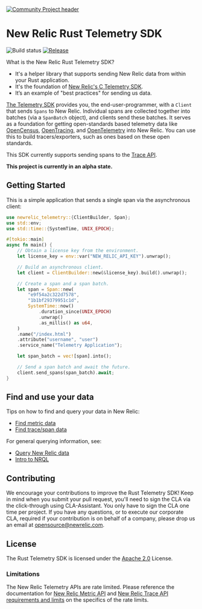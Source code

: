 [![Community Project header](https://github.com/newrelic/open-source-office/raw/master/examples/categories/images/Community_Project.png)](https://github.com/newrelic/open-source-office/blob/master/examples/categories/index.md#community-project)

# New Relic Rust Telemetry SDK

![Build status](https://github.com/newrelic/newrelic-telemetry-sdk-rust/workflows/CI/badge.svg)
[![Release](https://img.shields.io/github/v/release/newrelic/newrelic-telemetry-sdk-rust?include_prereleases&style=)](https://github.com/newrelic/newrelic-telemetry-sdk-rust/releases/)

What is the New Relic Rust Telemetry SDK?

* It's a helper library that supports sending New Relic data from within your Rust application.
* It's the foundation of [New Relic's C Telemetry SDK](https://github.com/newrelic/newrelic-telemetry-sdk-c).
* It’s an example of "best practices" for sending us data.

[The Telemetry SDK](https://docs.newrelic.com/docs/telemetry-data-platform/get-started/capabilities/telemetry-sdks-send-custom-telemetry-data-new-relic) provides you, the end-user-programmer, with a `Client `that sends `Spans` to New Relic. Individual spans are collected together into batches (via a `SpanBatch` object), and clients send these batches.  It serves as a foundation for getting open-standards based telemetry data like [OpenCensus](https://opencensus.io/), [OpenTracing](https://opentracing.io/), and [OpenTelemetry](https://opentelemetry.io/) into New Relic. You can use this to build tracers/exporters, such as ones based on these open standards.

This SDK currently supports sending spans to the [Trace API](https://docs.newrelic.com/docs/understand-dependencies/distributed-tracing/trace-api/introduction-trace-api).

**This project is currently in an alpha state.**

## Getting Started

This is a simple application that sends a single span via the asynchronous
client:
```rust
use newrelic_telemetry::{ClientBuilder, Span};
use std::env;
use std::time::{SystemTime, UNIX_EPOCH};

#[tokio::main]
async fn main() {
    // Obtain a license key from the environment.
    let license_key = env::var("NEW_RELIC_API_KEY").unwrap();

    // Build an asynchronous client.
    let client = ClientBuilder::new(&license_key).build().unwrap();

    // Create a span and a span batch.
    let span = Span::new(
        "e9f54a2c322d7578",
        "1b1bf29379951c1d",
        SystemTime::now()
            .duration_since(UNIX_EPOCH)
            .unwrap()
            .as_millis() as u64,
    )
    .name("/index.html")
    .attribute("username", "user")
    .service_name("Telemetry Application");

    let span_batch = vec![span].into();

    // Send a span batch and await the future.
    client.send_spans(span_batch).await;
}
```

## Find and use your data

Tips on how to find and query your data in New Relic:
- [Find metric data](https://docs.newrelic.com/docs/data-ingest-apis/get-data-new-relic/metric-api/introduction-metric-api#find-data)
- [Find trace/span data](https://docs.newrelic.com/docs/understand-dependencies/distributed-tracing/trace-api/introduction-trace-api#view-data)

For general querying information, see:
- [Query New Relic data](https://docs.newrelic.com/docs/using-new-relic/data/understand-data/query-new-relic-data)
- [Intro to NRQL](https://docs.newrelic.com/docs/query-data/nrql-new-relic-query-language/getting-started/introduction-nrql)

## Contributing

We encourage your contributions to improve the Rust Telemetry SDK! Keep in mind
when you submit your pull request, you'll need to sign the CLA via the 
click-through using CLA-Assistant. You only have to sign the CLA one time per
project. If you have any questions, or to execute our corporate CLA, required
if your contribution is on behalf of a company,  please drop us an email at
opensource@newrelic.com.

## License

The Rust Telemetry SDK is licensed under the [Apache 2.0](http://apache.org/licenses/LICENSE-2.0.txt) 
License.

### Limitations

The New Relic Telemetry APIs are rate limited. Please reference the
documentation for [New Relic Metric API](https://docs.newrelic.com/docs/introduction-new-relic-metric-api) 
and [New Relic Trace API requirements and limits](https://docs.newrelic.com/docs/apm/distributed-tracing/trace-api/trace-api-general-requirements-limits)
on the specifics of the rate limits.
